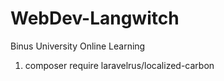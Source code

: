 # WebDev-Langwitch

Binus University Online Learning

1. composer require laravelrus/localized-carbon

